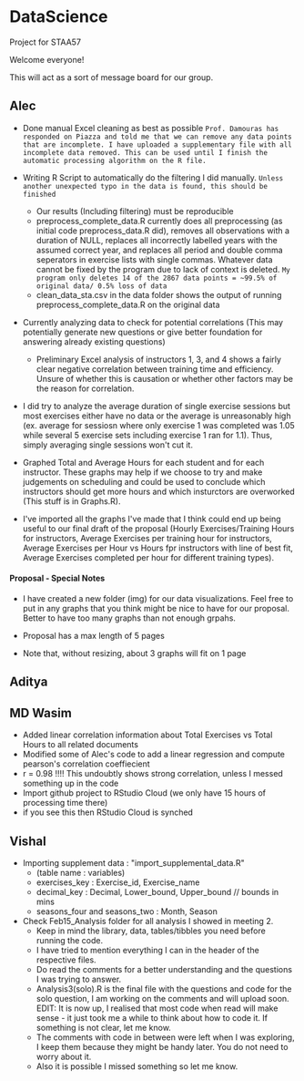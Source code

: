 # DataScience
Project for STAA57

Welcome everyone!

This will act as a sort of message board for our group.

## Alec
- Done manual Excel cleaning as best as possible `Prof. Damouras has responded on Piazza and told me that we can remove any data points that are incomplete. I have uploaded a supplementary file with all incomplete data removed. This can be used until I finish the automatic processing algorithm on the R file.`
  
- Writing R Script to automatically do the filtering I did manually. `Unless another unexpected typo in the data is found, this should be finished`
  - Our results (Including filtering) must be reproducible
  - preprocess_complete_data.R currently does all preprocessing (as initial code preprocess_data.R did), removes all observations with a duration of NULL, replaces all incorrectly labelled years with the assumed correct year, and replaces all period and double comma seperators in exercise lists with single commas. Whatever data cannot be fixed by the program due to lack of context is deleted. `My program only deletes 14 of the 2867 data points = ~99.5% of original data/ 0.5% loss of data`
  - clean_data_sta.csv in the data folder shows the output of running preprocess_complete_data.R on the original data
  
- Currently analyzing data to check for potential correlations (This may potentially generate new questions or give better foundation for answering already existing questions)
  - Preliminary Excel analysis of instructors 1, 3, and 4 shows a fairly clear negative correlation between training time and efficiency. Unsure of whether this is causation or    whether other factors may be the reason for correlation.
  
- I did try to analyze the average duration of single exercise sessions but most exercises either have no data or the average is unreasonably high (ex. average for sessiosn where only exercise 1 was completed was 1.05 while several 5 exercise sets including exercise 1 ran for 1.1). Thus, simply averaging single sessions won't cut it.

- Graphed Total and Average Hours for each student and for each instructor. These graphs may help if we choose to try and make judgements on scheduling and could be used to conclude which instructors should get more hours and which insturctors are overworked (This stuff is in Graphs.R).

- I've imported all the graphs I've made that I think could end up being useful to our final draft of the proposal (Hourly Exercises/Training Hours for instructors, Average Exercises per training hour for instructors, Average Exercises per Hour vs Hours fpr instructors with line of best fit, Average Exercises completed per hour for different training types).

#### Proposal - Special Notes
- I have created a new folder (img) for our data visualizations. Feel free to put in any graphs that you think might be nice to have for our proposal. Better to have too many graphs than not enough grpahs.

- Proposal has a max length of 5 pages

- Note that, without resizing, about 3 graphs will fit on 1 page


## Aditya


## MD Wasim
- Added linear correlation information about Total Exercises vs Total Hours to all related documents
 - Modified some of Alec's code to add a linear regression and compute pearson's correlation coeffiecient
 - r = 0.98 !!!! This undoubtly shows strong correlation, unless I messed something up in the code
- Import github project to RStudio Cloud (we only have 15 hours of processing time there)
 - if you see this then RStudio Cloud is synched

## Vishal
- Importing supplement data : "import_supplemental_data.R"
  - (table name : variables) 
  - exercises_key : Exercise_id, Exercise_name
  - decimal_key : Decimal, Lower_bound, Upper_bound // bounds in mins
  - seasons_four and seasons_two : Month, Season
- Check Feb15_Analysis folder for all analysis I showed in meeting 2.
  - Keep in mind the library, data, tables/tibbles you need before running the code.
  - I have tried to mention everything I can in the header of the respective files.
  - Do read the comments for a better understanding and the questions I was trying to answer.
  - Analysis3(solo).R is the final file with the questions and code for the solo question, I am working on the comments and will upload soon. EDIT: It is now up, I realised that most code when read will make sense - it just took me a while to think about how to code it. If something is not clear, let me know.
  - The comments with code in between were left when I was exploring, I keep them because they might be handy later. You do not need to worry about it.
  - Also it is possible I missed something so let me know.
